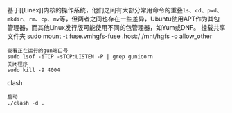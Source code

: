 基于[[Linex]]内核的操作系统，他们之间有大部分常用命令的重叠`ls`、`cd`、`pwd`、`mkdir`、`rm`、`cp`、`mv`等，但两者之间也存在一些差异，Ubuntu使用APT作为其包管理器，而其他Linux发行版可能使用不同的包管理器，如Yum或DNF‌。
挂载共享文件夹
sudo mount -t fuse.vmhgfs-fuse .host:/ /mnt/hgfs -o allow_other

```undefined
查看正在运行的gun端口号
sudo lsof -iTCP -sTCP:LISTEN -P | grep gunicorn
关闭程序
sudo kill -9 4004

```


clash
```
启动
./clash -d .
```